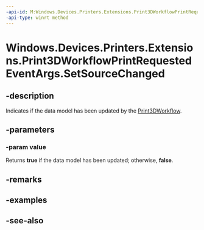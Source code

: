 ```yaml
---
-api-id: M:Windows.Devices.Printers.Extensions.Print3DWorkflowPrintRequestedEventArgs.SetSourceChanged(System.Boolean)
-api-type: winrt method
---
```


<!-- Method syntax
public void SetSourceChanged(System.Boolean value)
-->

# Windows.Devices.Printers.Extensions.Print3DWorkflowPrintRequestedEventArgs.SetSourceChanged

## -description
Indicates if the data model has been updated by the [Print3DWorkflow](print3dworkflow.md).

## -parameters
### -param value
Returns **true** if the data model has been updated; otherwise, **false**.

## -remarks

## -examples

## -see-also
